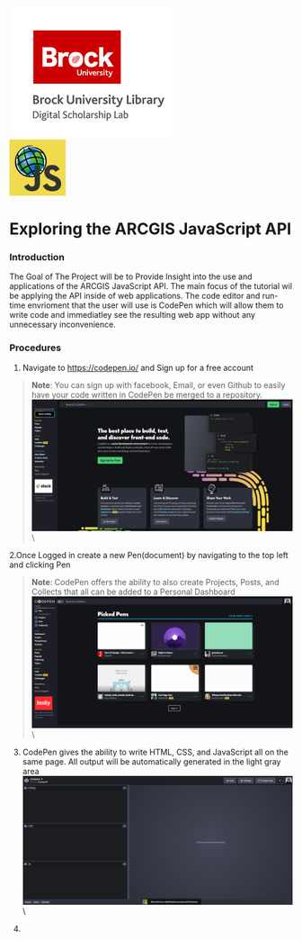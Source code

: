 ![DSL Logo][dsllogo]\
<img src="esrijs.png" width="100" height="100" />

# Exploring the ARCGIS JavaScript API

### Introduction
The Goal of The Project will be to Provide Insight into the use and applications of the ARCGIS JavaScript API. The main focus of the tutorial wil be applying the API inside of web applications. The code editor and run-time envrioment that the user will use is CodePen which will allow them to write code and immediatley see the resulting web app without any unnecessary inconvenience.

### Procedures

1. Navigate to https://codepen.io/ and Sign up for a free account
>**Note**: You can sign up with facebook, Email, or even Github to easily have your code written in CodePen be merged to a repository.
![CodePen HomePage][Logo1]\

2.Once Logged in create a new Pen(document) by navigating to the top left and clicking Pen
>**Note**: CodePen offers the ability to also create Projects, Posts, and Collects that all can be added to a Personal Dashboard
![Logged In][Logo2]\

3. CodePen gives the ability to write HTML, CSS, and JavaScript all on the same page. All output will be automatically generated in the light gray area
![Pen][Logo3]\

4. 





<!--- Please use reference style images so that it is easier to update pictures later --->

[dsllogo]: dsl_logo.png
[Logo1]:LOGO1.PNG
[Logo2]:LOGO2.PNG
[Logo3]:LOGO3.PNG



